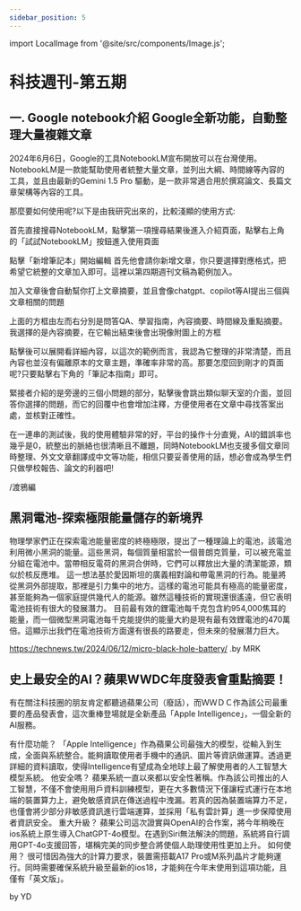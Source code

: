 ```yaml
---
sidebar_position: 5
---
```


import LocalImage from '@site/src/components/Image.js';

# 科技週刊-第五期

## 一. Google notebook介紹 Google全新功能，自動整理大量複雜文章 

2024年6月6日，Google的工具NotebookLM宣布開放可以在台灣使用。NotebookLM是一款能幫助使用者統整大量文章，並列出大綱、時間線等內容的工具，並且由最新的Gemini 1.5 Pro 驅動，是一款非常適合用於撰寫論文、長篇文章架構等內容的工具。

那麼要如何使用呢?以下是由我研究出來的，比較淺顯的使用方式:

首先直接搜尋NotebookLM，點擊第一項搜尋結果後進入介紹頁面，點擊右上角的「試試NotebookLM」按鈕進入使用頁面

<LocalImage path="/technews/5/1.png" alt="圖片" />

點擊「新增筆記本」開始編輯
首先他會請你新增文章，你只要選擇對應格式，把希望它統整的文章加入即可。這裡以第四期週刊文稿為範例加入。

<LocalImage path="/technews/5/2.png" alt="圖片" />

加入文章後會自動幫你打上文章摘要，並且會像chatgpt、copilot等AI提出三個與文章相關的問題

<LocalImage path="/technews/5/3.png" alt="圖片" />

上面的方框由左而右分別是問答QA、學習指南，內容摘要、時間線及重點摘要。我選擇的是內容摘要，在它輸出結束後會出現像附圖上的方框

<LocalImage path="/technews/5/4.png" alt="圖片" />

點擊後可以展開看詳細內容，以這次的範例而言，我認為它整理的非常清楚，而且內容也並沒有偏離原本的文章主題，準確率非常的高。那要怎麼回到剛才的頁面呢?只要點擊右下角的「筆記本指南」即可。

<LocalImage path="/technews/5/5.png" alt="圖片" />

緊接者介紹的是旁邊的三個小問題的部分，點擊後會跳出類似聊天室的介面，並回答你選擇的問題，而它的回覆中也會增加注釋，方便使用者在文章中尋找答案出處，並核對正確性。

<LocalImage path="/technews/5/6.png" alt="圖片" />

在一連串的測試後，我的使用體驗非常的好，平台的操作十分直覺，AI的錯誤率也幾乎是0，統整出的脈絡也很清晰且不離題，同時NotebookLM也支援多個文章同時整理、外文文章翻譯成中文等功能，相信只要妥善使用的話，想必會成為學生們只做學校報告、論文的利器吧!

/渡鴉編

## 黑洞電池-探索極限能量儲存的新境界
物理學家們正在探索電池能量密度的終極極限，提出了一種理論上的電池，該電池利用微小黑洞的能量。這些黑洞，每個質量相當於一個普朗克質量，可以被充電並分組在電池中。當帶相反電荷的黑洞合併時，它們可以釋放出大量的清潔能源，類似於核反應堆。
這一想法基於愛因斯坦的廣義相對論和帶電黑洞的行為。能量將從黑洞外部提取，那裡是引力集中的地方。這樣的電池可能具有極高的能量密度，甚至能夠為一個家庭提供幾代人的能源。雖然這種技術的實現還很遙遠，但它表明電池技術有很大的發展潛力。
目前最有效的鋰電池每千克包含約954,000焦耳的能量，而一個微型黑洞電池每千克能提供的能量大約是現有最有效鋰電池的470萬倍。這顯示出我們在電池技術方面還有很長的路要走，但未來的發展潛力巨大。

<LocalImage path="/technews/5/7.png" alt="圖片" />

https://technews.tw/2024/06/12/micro-black-hole-battery/
.by MRK

## 史上最安全的AI？蘋果WWDC年度發表會重點摘要！

有在關注科技圈的朋友肯定都聽過蘋果公司（廢話），而ＷＷＤＣ作為該公司最重要的產品發表會，這次重棒登場就是全新產品「Apple Intelligence」，一個全新的AI服務。

有什麼功能？
「Apple Intelligence」作為蘋果公司最強大的模型，從輸入到生成，全面與系統整合。能夠讀取使用者手機中的通訊、圖片等資訊做運算。透過更詳細的資料讀取，使得Intelligence有望成為全地球上最了解使用者的人工智慧大模型系統。
他安全嗎？
蘋果系統一直以來都以安全性著稱。作為該公司推出的人工智慧，不僅不會使用用戶資料訓練模型，更在大多數情況下僅讓程式運行在本地端的裝置算力上，避免敏感資訊在傳送過程中洩漏。若真的因為裝置端算力不足，也僅會將少部分非敏感資訊進行雲端運算，並採用「私有雲計算」進一步保障使用者資訊安全。
重大升級？
蘋果公司這次證實與OpenAI的合作案，將今年稍晚在ios系統上原生導入ChatGPT-4o模型。在遇到Siri無法解決的問題，系統將自行調用GPT-4o支援回答，堪稱完美的同步整合將使個人助理使用性更加上升。
如何使用？
很可惜因為強大的計算力要求，裝置需搭載A17 Pro或M系列晶片才能夠運行。同時需要確保系統升級至最新的ios18，才能夠在今年末使用到這項功能，且僅有「英文版」。

<LocalImage path="/technews/5/8.png" alt="圖片" />

by YD

